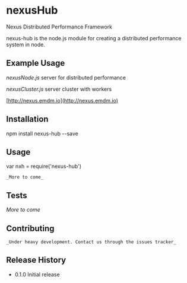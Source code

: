 # nexusHub
Nexus Distributed Performance Framework

nexus-hub is the node.js module for creating a distributed performance system in node.

## Example Usage

_nexusNode.js_ server for distributed performance

_nexusCluster.js_ server cluster with workers



[http://nexus.emdm.io](http://nexus.emdm.io)


## Installation

  npm install nexus-hub --save

## Usage

  var nxh = require('nexus-hub')

	_More to come_

## Tests

  _More to come_

## Contributing

	_Under heavy development. Contact us through the issues tracker_

## Release History

* 0.1.0 Initial release

